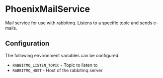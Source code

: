 # PhoenixMailService

Mail service for use with rabbitmq. Listens to a specific topic and sends e-mails.

## Configuration

The following environment variables can be configured:

 * `RABBITMQ_LISTEN_TOPIC` - Topic to listen to
 * `RABBITMQ_HOST` - Host of the rabbitmq server
